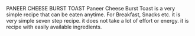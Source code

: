  PANEER CHEESE BURST TOAST
 Paneer Cheese Burst Toast is a very simple recipe that can be eaten anytime. For Breakfast, Snacks etc. it is very simple seven step recipe. it does not take a lot of effort or energy. it is recipe with easily available ingredients. 
